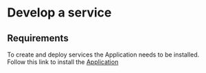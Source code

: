 # Develop a service

## Requirements

To create and deploy services the Application needs to be installed.  
Follow this link to install the [Application](/./installation/node.md)

